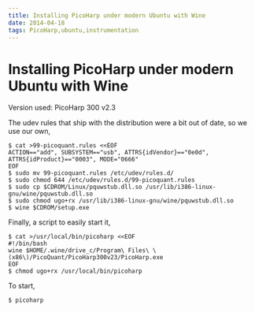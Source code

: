 ```yaml
---
title: Installing PicoHarp under modern Ubuntu with Wine
date: 2014-04-18
tags: PicoHarp,ubuntu,instrumentation
---
```


# Installing PicoHarp under modern Ubuntu with Wine

Version used: PicoHarp 300 v2.3

The udev rules that ship with the distribution were a bit out of date, so we
use our own,

    $ cat >99-picoquant.rules <<EOF
    ACTION=="add", SUBSYSTEM=="usb", ATTRS{idVendor}=="0e0d", ATTRS{idProduct}=="0003", MODE="0666"
    EOF
    $ sudo mv 99-picoquant.rules /etc/udev/rules.d/
    $ sudo chmod 644 /etc/udev/rules.d/99-picoquant.rules
    $ sudo cp $CDROM/Linux/pquwstub.dll.so /usr/lib/i386-linux-gnu/wine/pquwstub.dll.so
    $ sudo chmod ugo+rx /usr/lib/i386-linux-gnu/wine/pquwstub.dll.so
    $ wine $CDROM/setup.exe

Finally, a script to easily start it,

    $ cat >/usr/local/bin/picoharp <<EOF
    #!/bin/bash
    wine $HOME/.wine/drive_c/Program\ Files\ \(x86\)/PicoQuant/PicoHarp300v23/PicoHarp.exe
    EOF
    $ chmod ugo+rx /usr/local/bin/picoharp
    
To start,

    $ picoharp


